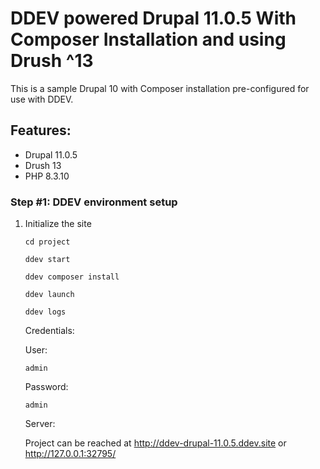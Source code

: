 # DDEV powered Drupal 11.0.5 With Composer Installation and using Drush ^13

This is a sample Drupal 10 with Composer installation pre-configured for use with DDEV.

## Features:

- Drupal 11.0.5
- Drush 13
- PHP 8.3.10

### Step #1: DDEV environment setup

1. Initialize the site

   ```
   cd project
   ```

   ```
   ddev start
   ```

   ```
   ddev composer install
   ```

   ```
   ddev launch
   ```

   ```
   ddev logs
   ```

   Credentials:

   User:

   ```
   admin
   ```

   Password:

   ```
   admin
   ```

   Server:

   Project can be reached at http://ddev-drupal-11.0.5.ddev.site or http://127.0.0.1:32795/
